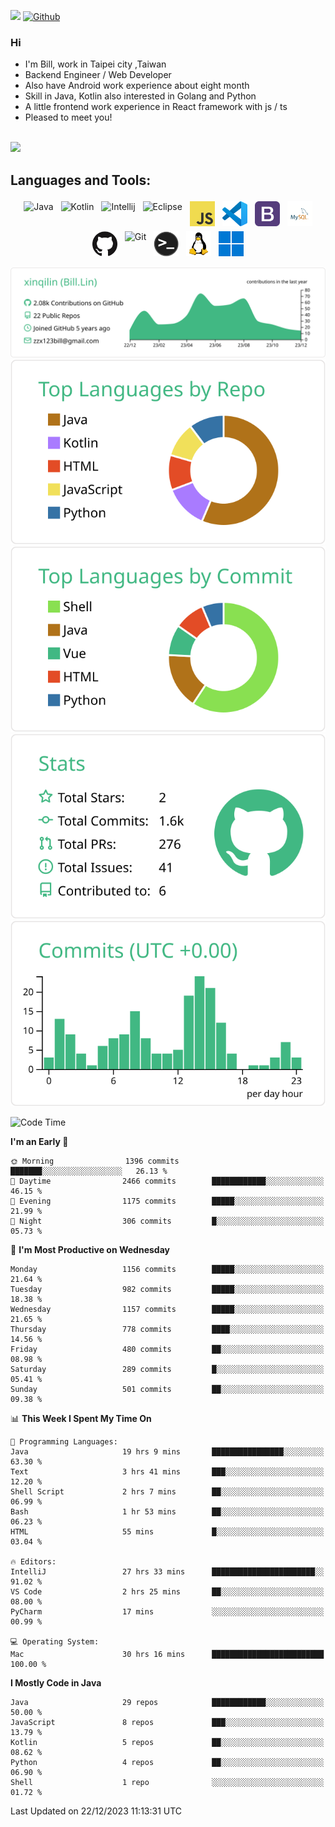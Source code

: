  
![](https://visitor-badge.laobi.icu/badge?page_id=xinqilin.xinqilin)
[![Github](https://img.shields.io/github/followers/xinqilin?label=Follow&style=social)](https://github.com/xinqilin)

### Hi 

- I'm Bill, work in Taipei city ,Taiwan
- Backend Engineer / Web Developer
- Also have Android work experience about eight month
- Skill in Java, Kotlin also interested in Golang and Python
- A little frontend work experience in React framework with js / ts
- Pleased to meet you!


<br />
<img src="https://github-profile-trophy.vercel.app/?username=xinqilin&column=7&margin-w=15" />

## Languages and Tools:
<p align="center">
<img src="https://raw.githubusercontent.com/jmnote/z-icons/master/svg/java.svg" alt="Java" height="40" style="vertical-align:top; margin:4px">
<img src="https://img.icons8.com/color/48/000000/kotlin.png"/  alt="Kotlin" height="40" style="vertical-align:top; margin:4px">
<img src="https://img.icons8.com/color/48/000000/intellij-idea.png" alt="Intellij" height="40" style="vertical-align:top; margin:4px"/>
<img src="https://img.icons8.com/ios-filled/50/000000/java-eclipse.png" alt="Eclipse" height="40" style="vertical-align:top; margin:4px"/>

<img src="https://raw.githubusercontent.com/github/explore/80688e429a7d4ef2fca1e82350fe8e3517d3494d/topics/javascript/javascript.png" alt="Javascript" height="40" style="vertical-align:top; margin:4px">
<img src="https://raw.githubusercontent.com/github/explore/80688e429a7d4ef2fca1e82350fe8e3517d3494d/topics/visual-studio-code/visual-studio-code.png" alt="VS Code" height="40" style="vertical-align:top; margin:4px">
<img src="https://raw.githubusercontent.com/github/explore/80688e429a7d4ef2fca1e82350fe8e3517d3494d/topics/bootstrap/bootstrap.png" alt="Bootstrap" height="40" style="vertical-align:top; margin:4px">
<img src="https://raw.githubusercontent.com/github/explore/80688e429a7d4ef2fca1e82350fe8e3517d3494d/topics/mysql/mysql.png" alt="MySQL" height="40" style="vertical-align:top; margin:4px">
<img src="https://raw.githubusercontent.com/github/explore/78df643247d429f6cc873026c0622819ad797942/topics/github/github.png" alt="Github" height="40" style="vertical-align:top; margin:4px">

<img src="https://raw.githubusercontent.com/jmnote/z-icons/master/svg/git.svg" alt="Git" height="40" style="vertical-align:top; margin:4px">
<img src="https://raw.githubusercontent.com/github/explore/80688e429a7d4ef2fca1e82350fe8e3517d3494d/topics/terminal/terminal.png" alt="Terminal" height="40" style="vertical-align:top; margin:4px">
<img src="https://raw.githubusercontent.com/github/explore/80688e429a7d4ef2fca1e82350fe8e3517d3494d/topics/linux/linux.png" alt="Linux" height="40" style="vertical-align:top; margin:4px" alt="Windows" height="40" style="vertical-align:top; margin:4px">
<img src="https://raw.githubusercontent.com/github/explore/80688e429a7d4ef2fca1e82350fe8e3517d3494d/topics/windows/windows.png" alt="Windows" height="40" style="vertical-align:top; margin:4px">

</p>

<!-- <p align="center"><img  src="https://leetcode.card.workers.dev/?username=xinqilin&theme=auto" alt="xinqilin-leetcode" /></p> -->

<!-- <div width="100%">   
 <a href="https://readme-stats-cfgj2cxdy.vercel.app/api?username=xinqilin&count_private=true&show_icons=true&theme=algolia">
   <img  align="left" src="https://github-readme-stats.vercel.app/api?username=xinqilin&show_icons=true&theme=algolia&card_width=4" width="400"/>
 </a>
 <a href="https://readme-stats-cfgj2cxdy.vercel.app/api/top-langs/?username=xinqilin&hide=php,html,css&theme=algolia">
  <img  align="right" src="https://github-readme-stats.vercel.app/api/top-langs/?username=xinqilin&hide=html,css&theme=algolia&langs_count=10&layout=compact" />
 </a>
</div> -->

<div align="center">

[![](https://raw.githubusercontent.com/xinqilin/xinqilin/master/profile-summary-card-output/vue/0-profile-details.svg)](https://github.com/vn7n24fzkq/github-profile-summary-cards)
[![](https://raw.githubusercontent.com/xinqilin/xinqilin/master/profile-summary-card-output/vue/1-repos-per-language.svg)](https://github.com/vn7n24fzkq/github-profile-summary-cards) [![](https://raw.githubusercontent.com/xinqilin/xinqilin/master/profile-summary-card-output/vue/2-most-commit-language.svg)](https://github.com/vn7n24fzkq/github-profile-summary-cards)
[![](https://raw.githubusercontent.com/xinqilin/xinqilin/master/profile-summary-card-output/vue/3-stats.svg)](https://github.com/vn7n24fzkq/github-profile-summary-cards) [![](https://raw.githubusercontent.com/xinqilin/xinqilin/master/profile-summary-card-output/vue/4-productive-time.svg)](https://github.com/vn7n24fzkq/github-profile-summary-cards)

</div>
 
<!--START_SECTION:waka-->
![Code Time](http://img.shields.io/badge/Code%20Time-2%2C213%20hrs%2057%20mins-blue)

**I'm an Early 🐤** 

```text
🌞 Morning                1396 commits        ███████░░░░░░░░░░░░░░░░░░   26.13 % 
🌆 Daytime                2466 commits        ████████████░░░░░░░░░░░░░   46.15 % 
🌃 Evening                1175 commits        █████░░░░░░░░░░░░░░░░░░░░   21.99 % 
🌙 Night                  306 commits         █░░░░░░░░░░░░░░░░░░░░░░░░   05.73 % 
```
📅 **I'm Most Productive on Wednesday** 

```text
Monday                   1156 commits        █████░░░░░░░░░░░░░░░░░░░░   21.64 % 
Tuesday                  982 commits         █████░░░░░░░░░░░░░░░░░░░░   18.38 % 
Wednesday                1157 commits        █████░░░░░░░░░░░░░░░░░░░░   21.65 % 
Thursday                 778 commits         ████░░░░░░░░░░░░░░░░░░░░░   14.56 % 
Friday                   480 commits         ██░░░░░░░░░░░░░░░░░░░░░░░   08.98 % 
Saturday                 289 commits         █░░░░░░░░░░░░░░░░░░░░░░░░   05.41 % 
Sunday                   501 commits         ██░░░░░░░░░░░░░░░░░░░░░░░   09.38 % 
```


📊 **This Week I Spent My Time On** 

```text
💬 Programming Languages: 
Java                     19 hrs 9 mins       ████████████████░░░░░░░░░   63.30 % 
Text                     3 hrs 41 mins       ███░░░░░░░░░░░░░░░░░░░░░░   12.20 % 
Shell Script             2 hrs 7 mins        ██░░░░░░░░░░░░░░░░░░░░░░░   06.99 % 
Bash                     1 hr 53 mins        ██░░░░░░░░░░░░░░░░░░░░░░░   06.23 % 
HTML                     55 mins             █░░░░░░░░░░░░░░░░░░░░░░░░   03.04 % 

🔥 Editors: 
IntelliJ                 27 hrs 33 mins      ███████████████████████░░   91.02 % 
VS Code                  2 hrs 25 mins       ██░░░░░░░░░░░░░░░░░░░░░░░   08.00 % 
PyCharm                  17 mins             ░░░░░░░░░░░░░░░░░░░░░░░░░   00.99 % 

💻 Operating System: 
Mac                      30 hrs 16 mins      █████████████████████████   100.00 % 
```

**I Mostly Code in Java** 

```text
Java                     29 repos            ████████████░░░░░░░░░░░░░   50.00 % 
JavaScript               8 repos             ███░░░░░░░░░░░░░░░░░░░░░░   13.79 % 
Kotlin                   5 repos             ██░░░░░░░░░░░░░░░░░░░░░░░   08.62 % 
Python                   4 repos             ██░░░░░░░░░░░░░░░░░░░░░░░   06.90 % 
Shell                    1 repo              ░░░░░░░░░░░░░░░░░░░░░░░░░   01.72 % 
```




 Last Updated on 22/12/2023 11:13:31 UTC
<!--END_SECTION:waka-->
 
 
<!-- <img src="https://wakatime.com/share/@abb22933-8532-4f24-8a13-e9e97bfee0f0/e937d23b-e152-4ff2-8509-e5b981912493.svg"  alt="Coding Chart" style="border-radius: 10px;border: solid 10px;" /> -->


